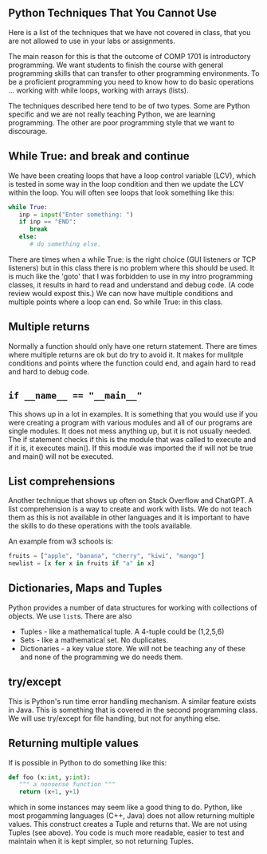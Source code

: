 ## Python Techniques That You Cannot Use

Here is a list of the techniques that we have not covered in class, that you are not allowed to use in your labs or assignments. 

The main reason for this is that the outcome of COMP 1701 is introductory programming. We want students to finish the course 
with general programming skills that can transfer to other programming environments. To be a proficient programming you need to 
know how to do basic operations ... working with while loops, working with arrays (lists). 

The techniques described here tend to be of two types. Some are Python specific and we are not really teaching Python, we are learning programming. The other are 
poor programming style that we want to discourage. 

## While True: and break and continue

We have been creating loops that have a loop control variable (LCV), which is tested in some way in the loop condition and then we update the LCV within the loop. 
You will often see loops that look something like this: 

```Python
while True:
   inp = input("Enter something: ")
   if inp == "END":
      break
   else:
      # do something else.
```
There are times when a while True: is the right choice (GUI listeners or TCP listeners) but in this class there is no problem where this should 
be used. It is much like the 'goto' that I was forbidden to use in my intro programming classes, it results in hard to read and understand and debug code. (A code review would expost this.) 
We can now have multiple conditions and multiple points where a loop can end. So while True: in this class. 

## Multiple returns 

Normally a function should only have one return statement. There are times where multiple returns are ok but do try to avoid it. It makes for mulitple conditions and points where the 
function could end, and again hard to read and hard to debug code. 

## ``if __name__ == "__main__"``

This shows up in a lot in examples. It is something that you would use if you were creating a program with various modules and all of our programs are single modules. It does not mess anything up, but it is not usually needed. The if statement checks if this is the module that was called to execute and if it is, it executes main(). If this module was imported the if will not be true and main() will not be executed. 

## List comprehensions 

Another technique that shows up often on Stack Overflow and ChatGPT. A list comprehension is 
a way to create and work with lists. We do not teach them as this is not available in other languages and
it is important to have the skills to do these operations with the tools available.

An example from w3 schools is:
```Python
fruits = ["apple", "banana", "cherry", "kiwi", "mango"]
newlist = [x for x in fruits if "a" in x]
```
## Dictionaries, Maps and Tuples

Python provides a number of data structures for working with collections of objects. We use ``list``s. There are also 
- Tuples - like a mathematical tuple. A 4-tuple could be (1,2,5,6)
- Sets - like a mathematical set. No duplicates.
- Dictionaries - a key value store.
We will not be teaching any of these and none of the programming we do needs them.

## try/except 

This is Python's run time error handling mechanism. A similar feature exists in Java. This is something that is covered in the second programming class. We will use try/except for file handling, but not for anything else. 

## Returning multiple values

If is possible in Python to do something like this: 

```Python
def foo (x:int, y:int):
   """ a nonsense function """
   return (x+1, y+1)
```
which in some instances may seem like a good thing to do. Python, like most progamming languages (C++, Java) does not allow returning multiple values. This construct creates a Tuple and returns that.
We are not using Tuples (see above). You code is much more readable, easier to test and maintain when it is kept simpler, so not returning Tuples. 











